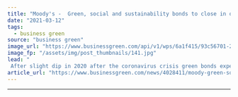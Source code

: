 ```yaml
---
title: "Moody's -  Green, social and sustainability bonds to close in on $300bn in 2021"
date: "2021-03-12"
tags: 
  - business green
source: "business green"
image_url: "https://www.businessgreen.com/api/v1/wps/6a1f415/93c56701-2da2-4255-ab1a-f441da409cea/2/iStock-1194025411-1-green-bonds-money-finance-185x114.jpg"
image_fp: "/assets/img/post_thumbnails/141.jpg"
lead: "
 After slight dip in 2020 after the coronavirus crisis green bonds expected to rebound to reach record levels in 2021 with Europe leading the way ..."
article_url: "https://www.businessgreen.com/news/4028411/moody-green-social-sustainability-bonds-close-usd300bn-2021"
---
```


---

